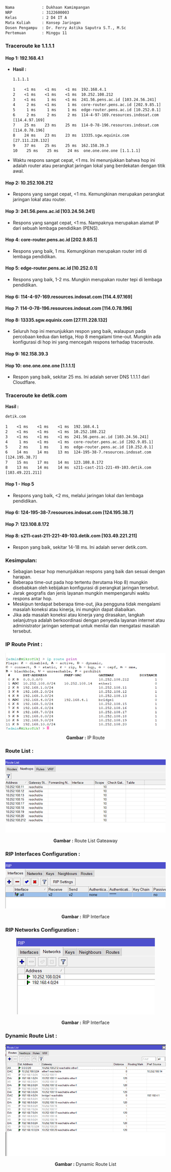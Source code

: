     Nama            : Dukhaan Kamimpangan
    NRP             : 3122600003
    Kelas           : 2 D4 IT A
    Mata Kuliah     : Konsep Jaringan
    Dosen Pengampu  : Dr. Ferry Astika Saputra S.T., M.Sc
    Pertemuan       : Minggu 11

### Traceroute ke 1.1.1.1

#### Hop 1: 192.168.4.1

- **Hasil :**

  ```
  1.1.1.1

  1    <1 ms    <1 ms    <1 ms  192.168.4.1
  2    <1 ms    <1 ms    <1 ms  10.252.108.212
  3    <1 ms     1 ms    <1 ms  241.56.pens.ac.id [103.24.56.241]
  4     2 ms    <1 ms     1 ms  core-router.pens.ac.id [202.9.85.1]
  5     1 ms     1 ms     1 ms  edge-router.pens.ac.id [10.252.0.1]
  6     2 ms     2 ms     2 ms  114-4-97-169.resources.indosat.com [114.4.97.169]
  7    25 ms    23 ms    25 ms  114-0-78-196.resources.indosat.com [114.0.78.196]
  8    24 ms    23 ms    23 ms  13335.sgw.equinix.com [27.111.228.132]
  9    37 ms    25 ms    25 ms  162.158.39.3
  10    25 ms    25 ms    24 ms  one.one.one.one [1.1.1.1]

  ```

- Waktu respons sangat cepat, <1 ms. Ini menunjukkan bahwa hop ini adalah router atau perangkat jaringan lokal yang berdekatan dengan titik awal.

#### Hop 2: 10.252.108.212

- Respons yang sangat cepat, <1 ms. Kemungkinan merupakan perangkat jaringan lokal atau router.

#### Hop 3: 241.56.pens.ac.id [103.24.56.241]

- Respons yang sangat cepat, <1 ms. Nampaknya merupakan alamat IP dari sebuah lembaga pendidikan (PENS).

#### Hop 4: core-router.pens.ac.id [202.9.85.1]

- Respons yang baik, 1 ms. Kemungkinan merupakan router inti di lembaga pendidikan.

#### Hop 5: edge-router.pens.ac.id [10.252.0.1]

- Respons yang baik, 1-2 ms. Mungkin merupakan router tepi di lembaga pendidikan.

#### Hop 6: 114-4-97-169.resources.indosat.com [114.4.97.169]

#### Hop 7: 114-0-78-196.resources.indosat.com [114.0.78.196]

#### Hop 8: 13335.sgw.equinix.com [27.111.228.132]

- Seluruh hop ini menunjukkan respon yang baik, walaupun pada percobaan kedua dan ketiga, Hop 8 mengalami time-out. Mungkin ada konfigurasi di hop ini yang mencegah respons terhadap traceroute.

#### Hop 9: 162.158.39.3

#### Hop 10: one.one.one.one [1.1.1.1]

- Respon yang baik, sekitar 25 ms. Ini adalah server DNS 1.1.1.1 dari Cloudflare.

### Traceroute ke detik.com

 **Hasil :**

  ```
  detik.com

  1    <1 ms    <1 ms    <1 ms  192.168.4.1
  2    <1 ms    <1 ms    <1 ms  10.252.108.212
  3    <1 ms    <1 ms    <1 ms  241.56.pens.ac.id [103.24.56.241]
  4     1 ms    <1 ms    <1 ms  core-router.pens.ac.id [202.9.85.1]
  5     2 ms     1 ms     1 ms  edge-router.pens.ac.id [10.252.0.1]
  6    14 ms    14 ms    13 ms  124-195-38-7.resources.indosat.com [124.195.38.7]
  7    15 ms    17 ms    14 ms  123.108.8.172
  8    13 ms    14 ms    14 ms  s211-cast-211-221-49-103.detik.com [103.49.221.211]

  ```

#### Hop 1 - Hop 5

- Respons yang baik, <2 ms, melalui jaringan lokal dan lembaga pendidikan.

#### Hop 6: 124-195-38-7.resources.indosat.com [124.195.38.7]

#### Hop 7: 123.108.8.172

#### Hop 8: s211-cast-211-221-49-103.detik.com [103.49.221.211]

- Respon yang baik, sekitar 14-18 ms. Ini adalah server detik.com.

### Kesimpulan:

- Sebagian besar hop menunjukkan respons yang baik dan sesuai dengan harapan.
- Beberapa time-out pada hop tertentu (terutama Hop 8) mungkin disebabkan oleh kebijakan konfigurasi di perangkat jaringan tersebut.
- Jarak geografis dan jenis layanan mungkin mempengaruhi waktu respons antar hop.
- Meskipun terdapat beberapa time-out, jika pengguna tidak mengalami masalah koneksi atau kinerja, ini mungkin dapat diabaikan.
- Jika ada masalah koneksi atau kinerja yang dirasakan, langkah selanjutnya adalah berkoordinasi dengan penyedia layanan internet atau administrator jaringan setempat untuk menilai dan mengatasi masalah tersebut.


### IP Route Print :

<div align="center">
<img src="./assets/ipRoutePrint.png">
<p><strong>Gambar :</strong> IP Route</p>
</div>

### Route List :

<div align="center">
<img src="./assets/routeListReachable.png">
<p><strong>Gambar :</strong> Route List Gateaway</p>
</div>

### RIP Interfaces Configuration :

<div align="center">
<img src="./assets/RIPInterface.png">
<p><strong>Gambar :</strong> RIP Interface</p>
</div>

### RIP Networks Configuration :

<div align="center">
<img src="./assets/RIPNetwork.png">
<p><strong>Gambar :</strong> RIP Interface</p>
</div>

### Dynamic Route List :

<div align="center">
<img src="./assets/DynamicRouteList.png">
<p><strong>Gambar :</strong> Dynamic Route List</p>
</div>
